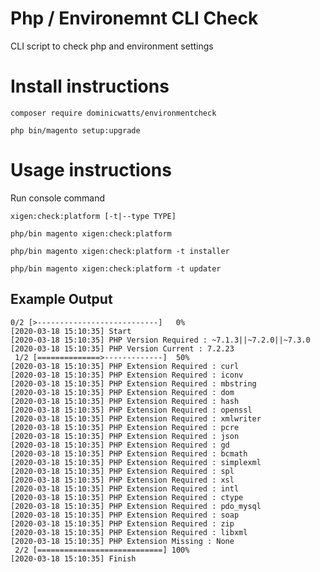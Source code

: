 # Php / Environemnt CLI Check

CLI script to check php and environment settings

# Install instructions #

`composer require dominicwatts/environmentcheck`

`php bin/magento setup:upgrade`

# Usage instructions #

Run console command

`xigen:check:platform [-t|--type TYPE]`

    php/bin magento xigen:check:platform

    php/bin magento xigen:check:platform -t installer

    php/bin magento xigen:check:platform -t updater

## Example Output

```
0/2 [>---------------------------]   0%
[2020-03-18 15:10:35] Start
[2020-03-18 15:10:35] PHP Version Required : ~7.1.3||~7.2.0||~7.3.0
[2020-03-18 15:10:35] PHP Version Current : 7.2.23
 1/2 [==============>-------------]  50%
[2020-03-18 15:10:35] PHP Extension Required : curl
[2020-03-18 15:10:35] PHP Extension Required : iconv
[2020-03-18 15:10:35] PHP Extension Required : mbstring
[2020-03-18 15:10:35] PHP Extension Required : dom
[2020-03-18 15:10:35] PHP Extension Required : hash
[2020-03-18 15:10:35] PHP Extension Required : openssl
[2020-03-18 15:10:35] PHP Extension Required : xmlwriter
[2020-03-18 15:10:35] PHP Extension Required : pcre
[2020-03-18 15:10:35] PHP Extension Required : json
[2020-03-18 15:10:35] PHP Extension Required : gd
[2020-03-18 15:10:35] PHP Extension Required : bcmath
[2020-03-18 15:10:35] PHP Extension Required : simplexml
[2020-03-18 15:10:35] PHP Extension Required : spl
[2020-03-18 15:10:35] PHP Extension Required : xsl
[2020-03-18 15:10:35] PHP Extension Required : intl
[2020-03-18 15:10:35] PHP Extension Required : ctype
[2020-03-18 15:10:35] PHP Extension Required : pdo_mysql
[2020-03-18 15:10:35] PHP Extension Required : soap
[2020-03-18 15:10:35] PHP Extension Required : zip
[2020-03-18 15:10:35] PHP Extension Required : libxml
[2020-03-18 15:10:35] PHP Extension Missing : None
 2/2 [============================] 100%
[2020-03-18 15:10:35] Finish
```